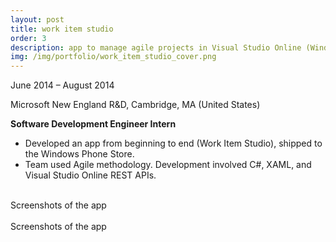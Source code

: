 ```yaml
---
layout: post
title: work item studio
order: 3
description: app to manage agile projects in Visual Studio Online (Windows Phone)
img: /img/portfolio/work_item_studio_cover.png
---
```



<div class="caption right">
June 2014 – August 2014
</div>

Microsoft New England R&D, Cambridge, MA (United States)

**Software Development Engineer Intern**

* Developed an app from beginning to end (Work Item Studio), shipped to the Windows Phone Store.
* Team used Agile methodology. Development involved C#, XAML, and Visual Studio Online REST APIs.

<div class="img_row">
	<img class="col one" src="{{ site.baseurl }}/img/portfolio/work_item_studio_cover.png" alt="" title="example image"/>
	<img class="col one" src="{{ site.baseurl }}/img/portfolio/work_item_studio_project.png" alt="" title="example image"/>
	<img class="col one" src="{{ site.baseurl }}/img/portfolio/work_item_studio_queries.png" alt="" title="example image"/>
</div>
<div class="col three caption">
	Screenshots of the app
</div>
<div class="img_row">
	<img class="col one" src="{{ site.baseurl }}/img/portfolio/work_item_studio_tasks.png" alt="" title="example image"/>
	<img class="col one" src="{{ site.baseurl }}/img/portfolio/work_item_studio_website.png" alt="" title="example image"/>
</div>
<div class="col three caption">
	Screenshots of the app
</div>
